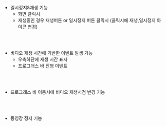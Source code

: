 - 일시정지&재생 기능
    - 화면 클릭시 
    - 재생중인 경우 재생버튼 or 일시정지 버튼 클릭시
    (클릭시에 재생,일시정지 아이콘 변경)

<br><br>

- 비디오 재생 시간에 기반한 이벤트 발생 기능
    - 우측하단에 재생 시간 표시
    - 프로그래스 바 진행 이벤트

<br><br>

- 프로그래스 바 이동시에 비디오 재생시점 변경 기능

<br><br>

- 동영장 정지 기능








